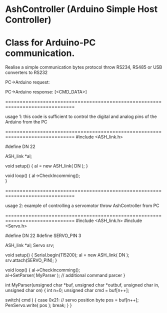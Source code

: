 # AshController  (Arduino Simple Host Controller)
Class for Arduino-PC communication.
==============================================================================
Realise a simple communication bytes protocol throw RS234, RS485 or USB converters to RS232

PC->Arduino request:
<RP><CNT><DN><CMD>[<CMD_DATA>]<CS>
<RP> - prefix, everywhere ":"
<CNT> - command length - bytes count, started from <DN> to <CS>
<DN>  - device number - unic number for device on the same physical line
<CMD> - command code
  .... command data
<CS> - checsumm
  
PC->Arduino response:
<AP><CNT><DN><CMD><STS>[<CMD_DATA>]<CS>
<RP> - prefix, everywhere "+"
<CNT> - command length - bytes count, started from <DN> to <CS>
<DN>  - device number - unic number for device on the same physical line
<CMD> - command code
<STS> - device status
  .... command data
<CS> - checsumm
  

==============================================================================
 
usage 1: this code is sufficient to control the digital and analog pins of the Arduino from the PC

==============================================================================
#include <ASH_link.h>

#define DN 22

ASH_link *al;

void setup()
{
  al = new ASH_link( DN );
}

void loop()
{
  al->CheckIncomming();  
}

==============================================================================

usage 2: example of controlling a servomotor throw AshController from PC 

==============================================================================
#include <ASH_link.h>
#include <Servo.h>

#define DN 22
#define SERVO_PIN 3

ASH_link *al;
Servo srv;

void setup()
{
  Serial.begin(115200);
  al = new ASH_link( DN );
  srv.attach(SERVO_PIN);
}

void loop()
{
  al->CheckIncomming();  
  al->SetParser( MyParser ); // additional command parcer
}

int MyParser(unsigned char *buf, unsigned char *outbuf, unsigned char in, unsigned char on)
{
   int n=0;
   unsigned char cmd = buf[n++];
   
   switch( cmd )
   {
      case 0x21:  // servo position 
        byte pos = buf[n++];
        PenServo.write( pos );
      break;
   }
}
